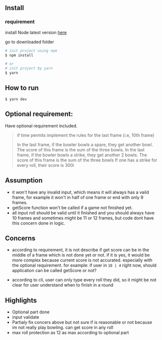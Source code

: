 ## Install
### requirement

install Node latest version [here](https://nodejs.org/en/download/)

go to downloaded folder
```bash
# init project using npm
$ npm install

# or
# init project by yarn
$ yarn
```

## How to run
```
$ yarn dev
```


## Optional requirement:
Have optional requirement included.
>if time permits implement the rules for the last frame (i.e, 10th frame)
>
>In the last frame, if the bowler bowls a spare, they get another bowl. The score of this frame is the sum of the three bowls.
>In the last frame, if the bowler bowls a strike, they get another 2 bowls. The score of this frame is the sum of the three bowls
>If one has a strike for every roll, their score is 300i

## Assumption
- it won't have any invalid input, which means it will always has a vaild frame, for example it won't in half of one frame or end with only 9 frames.
- getScore function won't be called if a game not finished yet.
- all input roll should be valid until it finished and you should always have 10 frames and sometimes might be 11 or 12 frames, but code dont have this concern done in logic.

## Concerns
- according to requirement, it is not describe if get score can be in the middle of a frame which is not done yet or not. if it is yes, it would be more complex because current score is not accurated. especially with the optional requirement. for example: if user in `10 | 4` right now, should application can be called getScore or not?

- according to cli, user can only type every roll they did, so it might be not clear for user understand when to finish in a round

## Highlights
- Optional part done
- input validate
- Partialy fix concers above but not sure if is reasonable or not because im not really play bowling. can get score in any roll
- max roll protection as 12 as max according to optional part
